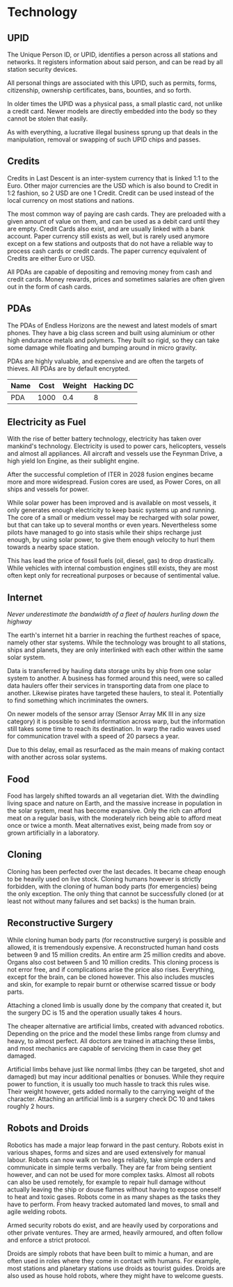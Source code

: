 # Technology

## UPID

The Unique Person ID, or UPID, identifies a person across all stations and
networks. It registers information about said person, and can be read by all
station security devices.

All personal things are associated with this UPID, such as permits, forms,
citizenship, ownership certificates, bans, bounties, and so forth.

In older times the UPID was a physical pass, a small plastic card, not unlike
a credit card. Newer models are directly embedded into the body so they cannot
be stolen that easily.

As with everything, a lucrative illegal business sprung up that deals in the
manipulation, removal or swapping of such UPID chips and passes.

## Credits

Credits in Last Descent is an inter-system currency that is linked 1:1 to the
Euro. Other major currencies are the USD which is also bound to Credit in 1:2
fashion, so 2 USD are one 1 Credit. Credit can be used instead of the local
currency on most stations and nations.

The most common way of paying are cash cards. They are preloaded with a given
amount of value on them, and can be used as a debit card until they are empty.
Credit Cards also exist, and are usually linked with a bank account. Paper
currency still exists as well, but is rarely used anymore except on a few
stations and outposts that do not have a reliable way to process cash cards or
credit cards. The paper currency equivalent of Credits are either Euro or USD.

All PDAs are capable of depositing and removing money from cash and credit
cards. Money rewards, prices and sometimes salaries are often given out in
the form of cash cards.

## PDAs

The PDAs of Endless Horizons are the newest and latest models of smart phones.
They have a big class screen and built using aluminium or other high endurance
metals and polymers. They built so rigid, so they can take some damage while
floating and bumping around in micro gravity.

PDAs are highly valuable, and expensive and are often the targets of thieves.
All PDAs are by default encrypted.

| Name  | Cost | Weight | Hacking DC
|-------|------|--------|-------------
| PDA   | 1000 | 0.4    | 8

## Electricity as Fuel

With the rise of better battery technology, electricity has taken over mankind's
technology. Electricity is used to power cars, helicopters, vessels and almost
all appliances. All aircraft and vessels use the Feynman Drive, a high yield Ion
Engine, as their sublight engine.

After the successful completion of ITER in 2028 fusion engines became more and
more widespread. Fusion cores are used, as Power Cores, on all ships and vessels
for power.

While solar power has been improved and is available on most vessels, it only
generates enough electricity to keep basic systems up and running. The core of
a small or medium vessel may be recharged with solar power, but that can take
up to several months or even years. Nevertheless some pilots have managed to
go into stasis while their ships recharge just enough, by using solar power,
to give them enough velocity to hurl them towards a nearby space station.

This has lead the price of fossil fuels (oil, diesel, gas) to drop drastically.
While vehicles with internal combustion engines still exists, they are most
often kept only for recreational purposes or because of sentimental value.

## Internet

_Never underestimate the bandwidth of a fleet of haulers hurling down the
highway_

The earth's internet hit a barrier in reaching the furthest reaches of space,
namely other star systems.  While the technology was brought to all stations,
ships and planets, they are only interlinked with each other within the same
solar system.

Data is transferred by hauling data storage units by ship from one solar
system to another. A business has formed around this need, were so called data
haulers offer their services in transporting data from one place to
another. Likewise pirates have targeted these haulers, to steal
it. Potentially to find something which incriminates the owners.

On newer models of the sensor array (Sensor Array MK III in any size category)
it is possible to send information across warp, but the information still takes
some time to reach its destination. In warp the radio waves used for
communication travel with a speed of 20 parsecs a year.

Due to this delay, email as resurfaced as the main means of making contact with
another across solar systems.

## Food

Food has largely shifted towards an all vegetarian diet. With the dwindling
living space and nature on Earth, and the massive increase in population in
the solar system, meat has become expansive. Only the rich can afford meat on
a regular basis, with the moderately rich being able to afford meat once or
twice a month. Meat alternatives exist, being made from soy or grown
artificially in a laboratory.

## Cloning

Cloning has been perfected over the last decades. It became cheap enough to be
heavily used on live stock. Cloning humans however is strictly forbidden, with
the cloning of human body parts (for emergencies) being the only exception. The
only thing that cannot be successfully cloned (or at least not without many
failures and set backs) is the human brain.

## Reconstructive Surgery

While cloning human body parts (for reconstructive surgery) is possible and
allowed, it is tremendously expensive. A reconstructed human hand costs
between 9 and 15 million credits. An entire arm 25 million credits and
above. Organs also cost between 5 and 10 million credits. This cloning process
is not error free, and if complications arise the price also rises. Everything,
except for the brain, can be cloned however. This also includes muscles and
skin, for example to repair burnt or otherwise scarred tissue or body parts.

Attaching a cloned limb is usually done by the company that created it, but
the surgery DC is 15 and the operation usually takes 4 hours.

The cheaper alternative are artificial limbs, created with advanced robotics.
Depending on the price and the model these limbs range from clumsy and heavy,
to almost perfect. All doctors are trained in attaching these limbs, and most
mechanics are capable of servicing them in case they get damaged.

Artificial limbs behave just like normal limbs (they can be targeted, shot and
damaged) but may incur additional penalties or bonuses. While they require
power to function, it is usually too much hassle to track this rules wise.
Their weight however, gets added normally to the carrying weight of the
character. Attaching an artificial limb is a surgery check DC 10 and takes
roughly 2 hours.

## Robots and Droids

Robotics has made a major leap forward in the past century. Robots exist in
various shapes, forms and sizes and are used extensively for manual labour.
Robots can now walk on two legs reliably, take simple orders and communicate
in simple terms verbally. They are far from being sentient however, and can
not be used for more complex tasks. Almost all robots can also be used remotely,
for example to repair hull damage without actually leaving the ship or douse
flames without having to expose oneself to heat and toxic gases. Robots come
in as many shapes as the tasks they have to perform. From heavy tracked
automated land moves, to small and agile welding robots.

Armed security robots do exist, and are heavily used by corporations and other
private ventures. They are armed, heavily armoured, and often follow and
enforce a strict protocol.

Droids are simply robots that have been built to mimic a human, and are often
used in roles where they come in contact with humans. For example, most stations
and planetary stations use droids as tourist guides. Droids are also used as
house hold robots, where they might have to welcome guests.
